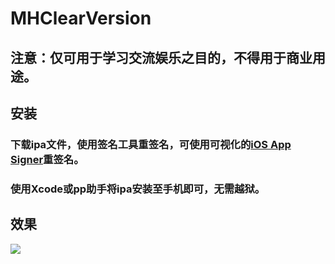 # MHClearVersion
## 注意：仅可用于学习交流娱乐之目的，不得用于商业用途。
## 安装
### 下载ipa文件，使用签名工具重签名，可使用可视化的[iOS App Signer](https://github.com/DanTheMan827/ios-app-signer)重签名。
### 使用Xcode或pp助手将ipa安装至手机即可，无需越狱。
## 效果
<img src="https://github.com/SmileZXLee/MHClearVersion/blob/master/DemoImg/MHClearVersionDemo.gif?raw=true"/>
